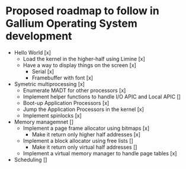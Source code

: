 # Proposed roadmap to follow in Gallium Operating System development

* Hello World [x]
  * Load the kernel in the higher-half using Limine [x]
  * Have a way to display things on the screen [x]
    * Serial [x]
    * Framebuffer with font [x]
* Symetric multiprocessing [x]
  * Enumerate MADT for other processors [x]
  * Implement helper functions to handle I/O APIC and Local APIC []
  * Boot-up Application Processors [x]
  * Jump the Application Processors in the kernel [x]
  * Implement spinlocks [x]
* Memory managemnet []
  * Implement a page frame allocator using bitmaps [x]
    * Make it return only higher half addresses [x]
  * Implement a block allocator using free lists []
    * Make it return only virtual half addresses []
  * Implement a virtual memory manager to handle page tables [x]
* Scheduling []
